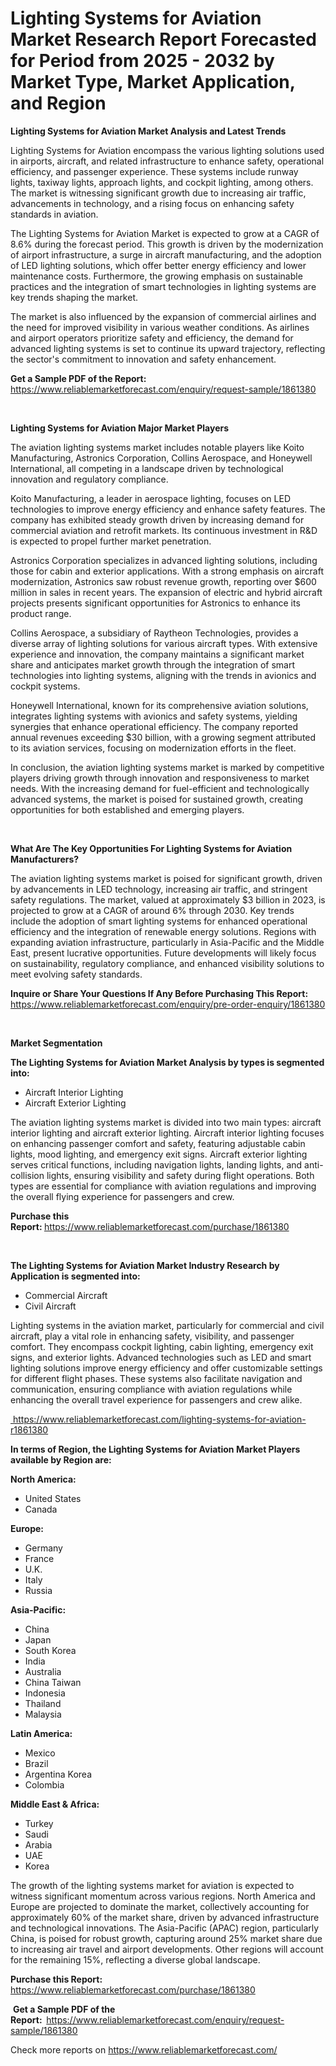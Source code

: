 <p><h1>Lighting Systems for Aviation Market Research Report Forecasted for Period from 2025 -  2032 by Market Type, Market Application, and Region</h1></p><p><strong>Lighting Systems for Aviation Market Analysis and Latest Trends</strong></p>
<p><p>Lighting Systems for Aviation encompass the various lighting solutions used in airports, aircraft, and related infrastructure to enhance safety, operational efficiency, and passenger experience. These systems include runway lights, taxiway lights, approach lights, and cockpit lighting, among others. The market is witnessing significant growth due to increasing air traffic, advancements in technology, and a rising focus on enhancing safety standards in aviation.</p><p>The Lighting Systems for Aviation Market is expected to grow at a CAGR of 8.6% during the forecast period. This growth is driven by the modernization of airport infrastructure, a surge in aircraft manufacturing, and the adoption of LED lighting solutions, which offer better energy efficiency and lower maintenance costs. Furthermore, the growing emphasis on sustainable practices and the integration of smart technologies in lighting systems are key trends shaping the market.</p><p>The market is also influenced by the expansion of commercial airlines and the need for improved visibility in various weather conditions. As airlines and airport operators prioritize safety and efficiency, the demand for advanced lighting systems is set to continue its upward trajectory, reflecting the sector's commitment to innovation and safety enhancement.</p></p>
<p><strong>Get a Sample PDF of the Report:&nbsp;</strong> <a href="https://www.reliablemarketforecast.com/enquiry/request-sample/1861380?utm_campaign=2993&utm_medium=2&utm_source=Github&utm_content=ia&utm_term=31032025&utm_id=lighting-systems-for-aviation">https://www.reliablemarketforecast.com/enquiry/request-sample/1861380</a></p>
<p>&nbsp;</p>
<p><strong>Lighting Systems for Aviation Major Market Players</strong></p>
<p><p>The aviation lighting systems market includes notable players like Koito Manufacturing, Astronics Corporation, Collins Aerospace, and Honeywell International, all competing in a landscape driven by technological innovation and regulatory compliance.</p><p>Koito Manufacturing, a leader in aerospace lighting, focuses on LED technologies to improve energy efficiency and enhance safety features. The company has exhibited steady growth driven by increasing demand for commercial aviation and retrofit markets. Its continuous investment in R&D is expected to propel further market penetration.</p><p>Astronics Corporation specializes in advanced lighting solutions, including those for cabin and exterior applications. With a strong emphasis on aircraft modernization, Astronics saw robust revenue growth, reporting over $600 million in sales in recent years. The expansion of electric and hybrid aircraft projects presents significant opportunities for Astronics to enhance its product range.</p><p>Collins Aerospace, a subsidiary of Raytheon Technologies, provides a diverse array of lighting solutions for various aircraft types. With extensive experience and innovation, the company maintains a significant market share and anticipates market growth through the integration of smart technologies into lighting systems, aligning with the trends in avionics and cockpit systems.</p><p>Honeywell International, known for its comprehensive aviation solutions, integrates lighting systems with avionics and safety systems, yielding synergies that enhance operational efficiency. The company reported annual revenues exceeding $30 billion, with a growing segment attributed to its aviation services, focusing on modernization efforts in the fleet.</p><p>In conclusion, the aviation lighting systems market is marked by competitive players driving growth through innovation and responsiveness to market needs. With the increasing demand for fuel-efficient and technologically advanced systems, the market is poised for sustained growth, creating opportunities for both established and emerging players.</p></p>
<p>&nbsp;</p>
<p><strong>What Are The Key Opportunities For Lighting Systems for Aviation Manufacturers?</strong></p>
<p><p>The aviation lighting systems market is poised for significant growth, driven by advancements in LED technology, increasing air traffic, and stringent safety regulations. The market, valued at approximately $3 billion in 2023, is projected to grow at a CAGR of around 6% through 2030. Key trends include the adoption of smart lighting systems for enhanced operational efficiency and the integration of renewable energy solutions. Regions with expanding aviation infrastructure, particularly in Asia-Pacific and the Middle East, present lucrative opportunities. Future developments will likely focus on sustainability, regulatory compliance, and enhanced visibility solutions to meet evolving safety standards.</p></p>
<p><strong>Inquire or Share Your Questions If Any Before Purchasing This Report:</strong> <a href="https://www.reliablemarketforecast.com/enquiry/pre-order-enquiry/1861380?utm_campaign=2993&utm_medium=2&utm_source=Github&utm_content=ia&utm_term=31032025&utm_id=lighting-systems-for-aviation">https://www.reliablemarketforecast.com/enquiry/pre-order-enquiry/1861380</a></p>
<p>&nbsp;</p>
<p><strong>Market Segmentation</strong></p>
<p><strong>The Lighting Systems for Aviation Market Analysis by types is segmented into:</strong></p>
<p><ul><li>Aircraft Interior Lighting</li><li>Aircraft Exterior Lighting</li></ul></p>
<p><p>The aviation lighting systems market is divided into two main types: aircraft interior lighting and aircraft exterior lighting. Aircraft interior lighting focuses on enhancing passenger comfort and safety, featuring adjustable cabin lights, mood lighting, and emergency exit signs. Aircraft exterior lighting serves critical functions, including navigation lights, landing lights, and anti-collision lights, ensuring visibility and safety during flight operations. Both types are essential for compliance with aviation regulations and improving the overall flying experience for passengers and crew.</p></p>
<p><strong>Purchase this Report:&nbsp;</strong><a href="https://www.reliablemarketforecast.com/purchase/1861380?utm_campaign=2993&utm_medium=2&utm_source=Github&utm_content=ia&utm_term=31032025&utm_id=lighting-systems-for-aviation">https://www.reliablemarketforecast.com/purchase/1861380</a></p>
<p>&nbsp;</p>
<p><strong>The Lighting Systems for Aviation Market Industry Research by Application is segmented into:</strong></p>
<p><ul><li>Commercial Aircraft</li><li>Civil Aircraft</li></ul></p>
<p><p>Lighting systems in the aviation market, particularly for commercial and civil aircraft, play a vital role in enhancing safety, visibility, and passenger comfort. They encompass cockpit lighting, cabin lighting, emergency exit signs, and exterior lights. Advanced technologies such as LED and smart lighting solutions improve energy efficiency and offer customizable settings for different flight phases. These systems also facilitate navigation and communication, ensuring compliance with aviation regulations while enhancing the overall travel experience for passengers and crew alike.</p></p>
<p><a href="https://www.reliablemarketforecast.com/lighting-systems-for-aviation-r1861380?utm_campaign=2993&utm_medium=2&utm_source=Github&utm_content=ia&utm_term=31032025&utm_id=lighting-systems-for-aviation">&nbsp;https://www.reliablemarketforecast.com/lighting-systems-for-aviation-r1861380</a></p>
<p><strong>In terms of Region, the Lighting Systems for Aviation Market Players available by Region are:</strong></p>
<p>
    <p> <strong> North America: </strong>
        <ul>
            <li>United States</li>
            <li>Canada</li>
        </ul>
        </p> 
    <p> <strong> Europe: </strong>
        <ul>
            <li>Germany</li>
            <li>France</li>
            <li>U.K.</li>
            <li>Italy</li>
            <li>Russia</li>
        </ul>
        </p> 
    <p> <strong> Asia-Pacific: </strong>
        <ul>
            <li>China</li>
            <li>Japan</li>
            <li>South Korea</li>
            <li>India</li>
            <li>Australia</li>
            <li>China Taiwan</li>
            <li>Indonesia</li>
            <li>Thailand</li>
            <li>Malaysia</li>
        </ul>
        </p> 
    <p> <strong> Latin America: </strong>
        <ul>
            <li>Mexico</li>
            <li>Brazil</li>
            <li>Argentina Korea</li>
            <li>Colombia</li>
        </ul>
        </p> 
    <p> <strong> Middle East & Africa: </strong>
        <ul>
            <li>Turkey</li>
            <li>Saudi</li>
            <li>Arabia</li>
            <li>UAE</li>
            <li>Korea</li>
        </ul>
    </p>
    </p>
<p><p>The growth of the lighting systems market for aviation is expected to witness significant momentum across various regions. North America and Europe are projected to dominate the market, collectively accounting for approximately 60% of the market share, driven by advanced infrastructure and technological innovations. The Asia-Pacific (APAC) region, particularly China, is poised for robust growth, capturing around 25% market share due to increasing air travel and airport developments. Other regions will account for the remaining 15%, reflecting a diverse global landscape.</p></p>
<p><strong>Purchase this Report: </strong><a href="https://www.reliablemarketforecast.com/purchase/1861380?utm_campaign=2993&utm_medium=2&utm_source=Github&utm_content=ia&utm_term=31032025&utm_id=lighting-systems-for-aviation">https://www.reliablemarketforecast.com/purchase/1861380</a></p>
<p>&nbsp;<strong>Get a Sample PDF of the Report:&nbsp;&nbsp;</strong><a href="https://www.reliablemarketforecast.com/enquiry/request-sample/1861380?utm_campaign=2993&utm_medium=2&utm_source=Github&utm_content=ia&utm_term=31032025&utm_id=lighting-systems-for-aviation">https://www.reliablemarketforecast.com/enquiry/request-sample/1861380</a></p>
<p><strong></strong></p>
<p>Check more reports on <a href="https://www.reliablemarketforecast.com/?utm_campaign=2993&utm_medium=2&utm_source=Github&utm_content=ia&utm_term=31032025&utm_id=lighting-systems-for-aviation">https://www.reliablemarketforecast.com/</a></p>